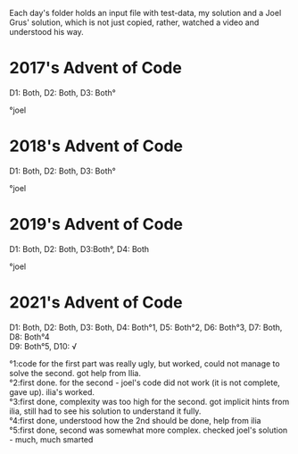 Each day's folder holds an input file with test-data, my solution and a Joel Grus' solution, which is not just copied, rather, watched a video and understood his way.</br>

# 2017's Advent of Code
D1: Both, D2: Both, D3: Both° </br>

°joel

# 2018's Advent of Code
D1: Both, D2: Both, D3: Both° </br>

°joel

# 2019's Advent of Code
D1: Both, D2: Both, D3:Both°, D4: Both </br>

°joel

# 2021's Advent of Code
D1: Both, D2: Both, D3: Both, D4: Both°1, D5: Both°2, D6: Both°3, D7: Both, D8: Both°4</br>
D9: Both°5, D10: √ </br>

°1:code for the first part was really ugly, but worked, could not manage to solve the second. got help from Ilia.</br>
°2:first done. for the second - joel's code did not work (it is not complete, gave up). ilia's worked.</br> 
°3:first done, complexity was too high for the second. got implicit hints from ilia, still had to see his solution to understand it fully.</br>
°4:first done, understood how the 2nd should be done, help from ilia</br>
°5:first done, second was somewhat more complex. checked joel's solution - much, much smarted</br>